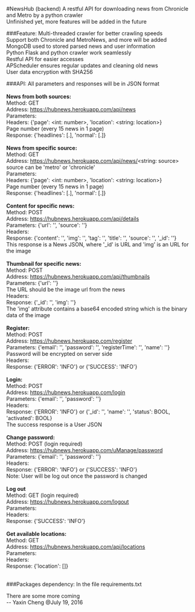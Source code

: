 #NewsHub (backend)
  A restful API for downloading news from Chronicle and Metro by a python crawler<br>
  Unfinished yet, more features will be added in the future<br>

###Feature:
  Multi-threaded crawler for better crawling speeds<br>
  Support both Chronicle and MetroNews, and more will be added<br>
  MongoDB used to stored parsed news and user information<br>
  Python Flask and python crawler work seamlessly<br>
  Restful API for easier accesses<br>
  APScheduler ensures regular updates and cleaning old news<br>
  User data encryption with SHA256<br>

###API:
  All parameters and responses will be in JSON format<br>
  <br>
  **News from both sources:**<br>
  Method: GET<br>
  Address: https://hubnews.herokuapp.com/api/news<br>
  Parameters: <br>
  Headers: {'page': <int: number>, 'location': <string: location>}<br>
  	Page number (every 15 news in 1 page)<br>
  Response: {'headlines': [.], 'normal': [.]}<br>
  <br>
  **News from specific source:**<br>
  Method: GET<br>
  Address: https://hubnews.herokuapp.com/api/news/<string: source><br>
  	source can be 'metro' or 'chronicle'<br>
  Parameters: <br>
  Headers: {'page': <int: number>, 'location': <string: location>}<br>
  	Page number (every 15 news in 1 page)<br>
  Response: {'headlines': [.], 'normal': [.]}<br>
  <br>
  **Content for specific news:**<br>
  Method: POST<br>
  Address: https://hubnews.herokuapp.com/api/details<br>
  Parameters: {'url': '', 'source': ''}<br>
  Headers: <br>
  Response: {'content': '', 'img': '', 'tag': '', 'title': '', 'source': '', '_id': ''}<br>
  	This response is a News JSON, where '_id' is URL and 'img' is an URL for the image<br>
  <br>
  **Thumbnail for specific news:**<br>
  Method: POST<br>
  Address: https://hubnews.herokuapp.com/api/thumbnails<br>
  Parameters: {'url': ''}<br>
  	The URL should be the image url from the news<br>
  Headers: <br>
  Response: {'_id': '', 'img': ''}<br>
  	The 'img' attribute contains a base64 encoded string which is the binary data of the image<br>
  <br>
  **Register:**<br>
  Method: POST<br>
  Address: https://hubnews.herokuapp.com/register<br>
  Parameters: {'email': '', 'password': '', 'registerTime': '', 'name': ''}<br>
  	Password will be encrypted on server side<br>
  Headers: <br>
  Response: {'ERROR': 'INFO'} or {'SUCCESS': 'INFO'}<br>
  <br>
  **Login:**<br>
  Method: POST<br>
  Address: https://hubnews.herokuapp.com/login<br>
  Parameters: {'email': '', 'password': ''}<br>
  Headers: <br>
  Response: {'ERROR': 'INFO'} or {'_id': '', 'name': '', 'status': BOOL, 'activated': BOOL}<br>
  	The success response is a User JSON
  <br>
  <br>
  **Change password:**<br>
  Method: POST (login required)<br>
  Address: https://hubnews.herokuapp.com/uManage/password<br>
  Parameters: {'email': '', 'password': ''}<br>
  Headers: <br>
  Response: {'ERROR': 'INFO'} or {'SUCCESS': 'INFO'}<br>
  Note: User will be log out once the password is changed<br>
  <br>
  **Log out**<br>
  Method: GET (login required)<br>
  Address: https://hubnews.herokuapp.com/logout<br>
  Parameters:<br>
  Headers:<br>
  Response: {'SUCCESS': 'INFO'}<br>
  <br>
  **Get available locations:**<br>
  Method: GET<br>
  Address: https://hubnews.herokuapp.com/api/locations<br>
  Parameters: <br>
  Headers: <br>
  Response: {'location': []}<br>
  <br>

###Packages dependency:
  In the file requirements.txt

There are some more coming<br>
		-- Yaxin Cheng @July 19, 2016
